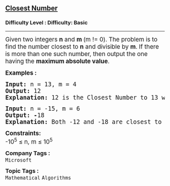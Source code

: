 <h2><a href="https://www.geeksforgeeks.org/problems/closest-number5728/1?page=3&difficulty=Basic&sortBy=submissions">Closest Number</a></h2><h3>Difficulty Level : Difficulty: Basic</h3><hr><div class="problems_problem_content__Xm_eO"><p><span style="font-size: 14pt;">Given two integers <strong>n</strong> and <strong>m </strong></span><span style="font-size: 18.6667px;">(m != 0)</span><span style="font-size: 14pt;">. The problem is to find the number closest to </span><strong style="font-size: 14pt;">n</strong><span style="font-size: 14pt;"> and divisible by </span><strong style="font-size: 14pt;">m</strong><span style="font-size: 14pt;">. If there is more than one such number, then output the one having the </span><strong style="font-size: 14pt;">maximum absolute value</strong><span style="font-size: 14pt;">.</span></p>
<p><span style="font-size: 14pt;"><strong>Examples :</strong></span></p>
<pre><span style="font-size: 14pt;"><strong>Input: </strong>n<strong> </strong>=<strong> </strong>13, m<strong> </strong>=<strong> </strong>4
<strong>Output: </strong>12
<strong>Explanation: </strong>12 is the Closest Number to 13 which is divisible by 4.</span></pre>
<pre><span style="font-size: 14pt;"><strong>Input:</strong> n<strong> </strong>= -15, m<strong> </strong>= 6
<strong>Output: -</strong>18
<strong>Explanation: </strong>Both -12 and -18 are closest to -15 and divisible by 6, but -18 has the maximum absolute value. So, output is -18.</span></pre>
<p><span style="font-size: 14pt;"><strong>Constraints:</strong></span><br><span style="font-size: 14pt;">-10<sup>5</sup> ≤ n, m ≤ 10<sup>5</sup></span></p></div><p><span style=font-size:18px><strong>Company Tags : </strong><br><code>Microsoft</code>&nbsp;<br><p><span style=font-size:18px><strong>Topic Tags : </strong><br><code>Mathematical</code>&nbsp;<code>Algorithms</code>&nbsp;